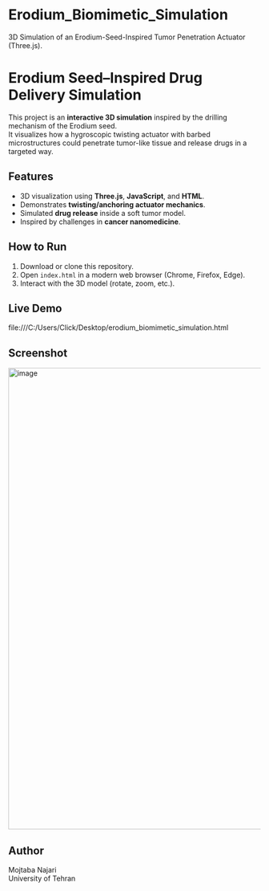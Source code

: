 # Erodium_Biomimetic_Simulation
3D Simulation of an Erodium-Seed-Inspired Tumor Penetration Actuator (Three.js).
# Erodium Seed–Inspired Drug Delivery Simulation

This project is an **interactive 3D simulation** inspired by the drilling mechanism of the Erodium seed.  
It visualizes how a hygroscopic twisting actuator with barbed microstructures could penetrate tumor-like tissue and release drugs in a targeted way.

## Features
- 3D visualization using **Three.js**, **JavaScript**, and **HTML**.
- Demonstrates **twisting/anchoring actuator mechanics**.
- Simulated **drug release** inside a soft tumor model.
- Inspired by challenges in **cancer nanomedicine**.

## How to Run
1. Download or clone this repository.
2. Open `index.html` in a modern web browser (Chrome, Firefox, Edge).
3. Interact with the 3D model (rotate, zoom, etc.).

## Live Demo
file:///C:/Users/Click/Desktop/erodium_biomimetic_simulation.html


## Screenshot
<img width="1832" height="920" alt="image" src="https://github.com/user-attachments/assets/0efcebd1-a3b9-43af-b86f-01fc49d72ea6" />


## Author
Mojtaba Najari  
University of Tehran
